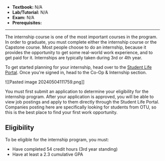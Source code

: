 - **Textbook:** N/A
- **Lab/Tutorial:** N/A
- **Exam:** N/A
- **Prerequisites:**

---

The internship course is one of the most important courses in the program. In order to graduate, you must complete either the internship course or the Capstone course. Most people choose to do an internship, because it provides the opportunity to get some real-world work experience, and to get paid for it. Internships are typically taken during 3rd or 4th year. 

To get started planning for your internship, head over to the [Student Life Portal](https://studentlifeportal.ontariotechu.ca/home.htm). Once you're signed in, head to the Co-Op & Internship section.

![[Pasted image 20240504111759.png]]

You must first submit an application to determine your eligibility for the internship program. After your application is approved, you will be able to view job postings and apply to them directly through the Student Life Portal. Companies posting here are specifically looking for students from OTU, so this is the best place to find your first work opportunity. 

## Eligibility
To be eligible for the internship program, you must:
- Have completed 54 credit hours (3rd year standing)
- Have at least a 2.3 cumulative GPA